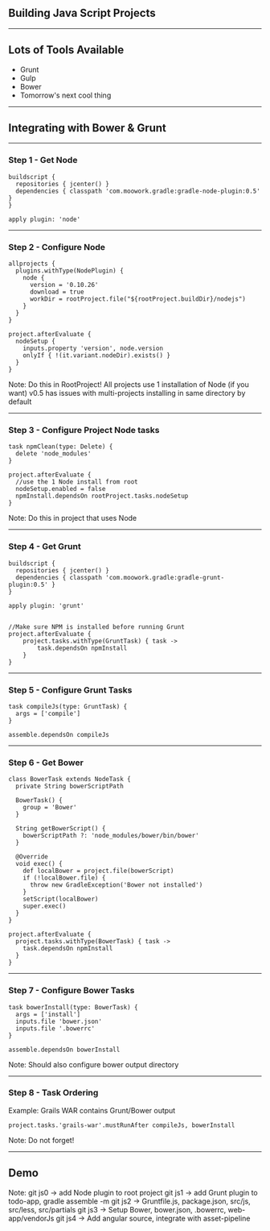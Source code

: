 ## Building Java Script Projects

----
## Lots of Tools Available

+ Grunt
+ Gulp
+ Bower
+ Tomorrow's next cool thing

----
## Integrating with Bower & Grunt

----
### Step 1 - Get Node

```
buildscript {
  repositories { jcenter() }
  dependencies { classpath 'com.moowork.gradle:gradle-node-plugin:0.5' }
}

apply plugin: 'node'
```

----
### Step 2 - Configure Node

```
allprojects {
  plugins.withType(NodePlugin) {
    node {
      version = '0.10.26'
      download = true
      workDir = rootProject.file("${rootProject.buildDir}/nodejs")
    }
  }
}

project.afterEvaluate {
  nodeSetup {
    inputs.property 'version', node.version
    onlyIf { !(it.variant.nodeDir).exists() }
  }
}
```

Note:
Do this in RootProject!
All projects use 1 installation of Node (if you want)
v0.5 has issues with multi-projects installing in same directory by default

----
### Step 3 - Configure Project Node tasks

```
task npmClean(type: Delete) {
  delete 'node_modules'
}

project.afterEvaluate {
  //use the 1 Node install from root
  nodeSetup.enabled = false
  npmInstall.dependsOn rootProject.tasks.nodeSetup
}
```
Note: Do this in project that uses Node

----
### Step 4 - Get Grunt

```
buildscript {
  repositories { jcenter() }
  dependencies { classpath 'com.moowork.gradle:gradle-grunt-plugin:0.5' }
}

apply plugin: 'grunt'


//Make sure NPM is installed before running Grunt
project.afterEvaluate {
    project.tasks.withType(GruntTask) { task ->
        task.dependsOn npmInstall
    }
}
```

----
### Step 5 - Configure Grunt Tasks

```
task compileJs(type: GruntTask) {
  args = ['compile']
}

assemble.dependsOn compileJs
```

----
### Step 6 - Get Bower

```
class BowerTask extends NodeTask {
  private String bowerScriptPath

  BowerTask() {
    group = 'Bower'
  }

  String getBowerScript() {
    bowerScriptPath ?: 'node_modules/bower/bin/bower'
  }

  @Override
  void exec() {
    def localBower = project.file(bowerScript)
    if (!localBower.file) {
      throw new GradleException('Bower not installed')
    }
    setScript(localBower)
    super.exec()
  }
}

project.afterEvaluate {
  project.tasks.withType(BowerTask) { task ->
    task.dependsOn npmInstall
  }
}
```

----
### Step 7 - Configure Bower Tasks

```
task bowerInstall(type: BowerTask) {
  args = ['install']
  inputs.file 'bower.json'
  inputs.file '.bowerrc'
}

assemble.dependsOn bowerInstall
```

Note: Should also configure bower output directory

----
### Step 8 - Task Ordering

Example: Grails WAR contains Grunt/Bower output

```
project.tasks.'grails-war'.mustRunAfter compileJs, bowerInstall
```

Note: Do not forget!

----
## Demo

Note:
git js0 -> add Node plugin to root project
git js1 -> add Grunt plugin to todo-app, gradle assemble -m
git js2 -> Gruntfile.js, package.json, src/js, src/less, src/partials
git js3 -> Setup Bower, bower.json, .bowerrc, web-app/vendorJs
git js4 -> Add angular source, integrate with asset-pipeline
